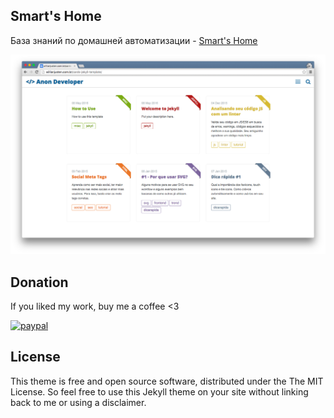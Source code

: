 ## Smart's Home

База знаний по домашней автоматизации - [Smart's Home](https://smartshome.github.io/)

![Screenshot](screenshot.png)



## Donation

If you liked my work, buy me a coffee <3

[![paypal](https://www.paypalobjects.com/en_US/i/btn/btn_donateCC_LG.gif)](https://www.paypal.com/cgi-bin/webscr?cmd=_s-xclick&hosted_button_id=xxxxxxxxxx)

## License

This theme is free and open source software, distributed under the The MIT License. So feel free to use this Jekyll theme on your site without linking back to me or using a disclaimer.


